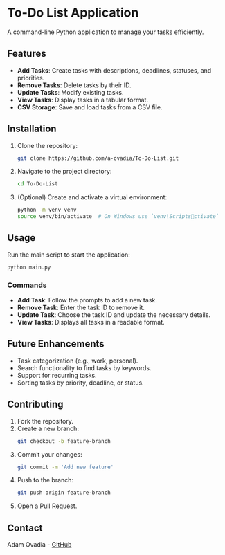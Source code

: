 
# To-Do List Application

A command-line Python application to manage your tasks efficiently.

## Features

- **Add Tasks**: Create tasks with descriptions, deadlines, statuses, and priorities.
- **Remove Tasks**: Delete tasks by their ID.
- **Update Tasks**: Modify existing tasks.
- **View Tasks**: Display tasks in a tabular format.
- **CSV Storage**: Save and load tasks from a CSV file.

## Installation

1. Clone the repository:
    ```sh
    git clone https://github.com/a-ovadia/To-Do-List.git
    ```
2. Navigate to the project directory:
    ```sh
    cd To-Do-List
    ```
3. (Optional) Create and activate a virtual environment:
    ```sh
    python -m venv venv
    source venv/bin/activate  # On Windows use `venv\Scriptsctivate`
    ```

## Usage

Run the main script to start the application:
```sh
python main.py
```

### Commands

- **Add Task**: Follow the prompts to add a new task.
- **Remove Task**: Enter the task ID to remove it.
- **Update Task**: Choose the task ID and update the necessary details.
- **View Tasks**: Displays all tasks in a readable format.

## Future Enhancements

- Task categorization (e.g., work, personal).
- Search functionality to find tasks by keywords.
- Support for recurring tasks.
- Sorting tasks by priority, deadline, or status.

## Contributing

1. Fork the repository.
2. Create a new branch:
    ```sh
    git checkout -b feature-branch
    ```
3. Commit your changes:
    ```sh
    git commit -m 'Add new feature'
    ```
4. Push to the branch:
    ```sh
    git push origin feature-branch
    ```
5. Open a Pull Request.


## Contact

Adam Ovadia - [GitHub](https://github.com/a-ovadia)
